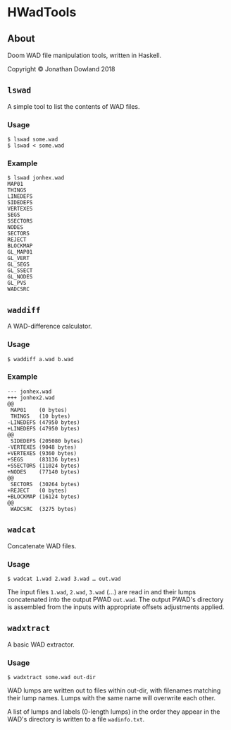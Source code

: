 # HWadTools

## About

Doom WAD file manipulation tools, written in Haskell.

Copyright © Jonathan Dowland 2018

## `lswad`

A simple tool to list the contents of WAD files.

### Usage

```
$ lswad some.wad
$ lswad < some.wad
```

### Example

```
$ lswad jonhex.wad
MAP01
THINGS
LINEDEFS
SIDEDEFS
VERTEXES
SEGS
SSECTORS
NODES
SECTORS
REJECT
BLOCKMAP
GL_MAP01
GL_VERT
GL_SEGS
GL_SSECT
GL_NODES
GL_PVS
WADCSRC
```

## `waddiff`

A WAD-difference calculator.

### Usage

```
$ waddiff a.wad b.wad
```

### Example

```
--- jonhex.wad
+++ jonhex2.wad
@@
 MAP01    (0 bytes)
 THINGS   (10 bytes)
-LINEDEFS (47950 bytes)
+LINEDEFS (47950 bytes)
@@
 SIDEDEFS (205080 bytes)
-VERTEXES (9048 bytes)
+VERTEXES (9360 bytes)
+SEGS     (83136 bytes)
+SSECTORS (11024 bytes)
+NODES    (77140 bytes)
@@
 SECTORS  (30264 bytes)
+REJECT   (0 bytes)
+BLOCKMAP (16124 bytes)
@@
 WADCSRC  (3275 bytes)
```

## `wadcat`

Concatenate WAD files.

### Usage

```
$ wadcat 1.wad 2.wad 3.wad … out.wad
```

The input files `1.wad`, `2.wad`, `3.wad` (…) are read in and their lumps
concatenated into the output PWAD `out.wad`. The output PWAD's directory is
assembled from the inputs with appropriate offsets adjustments applied.

## `wadxtract`

A basic WAD extractor.

### Usage

```
$ wadxtract some.wad out-dir
```

WAD lumps are written out to files within out-dir, with filenames matching their lump names.
Lumps with the same name will overwrite each other.

A list of lumps and labels (0-length lumps) in the order they appear in the WAD's directory
is written to a file `wadinfo.txt`.
